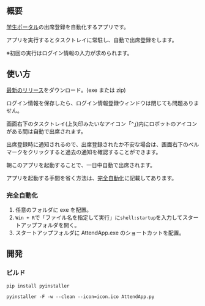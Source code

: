 ## 概要

[学生ポータル](https://www5.clipperportal.net/a1fedb/smt/a0101.php)の出席登録を自動化するアプリです。

アプリを実行するとタスクトレイに常駐し、自動で出席登録をします。

※初回の実行はログイン情報の入力が求められます。

## 使い方

[最新のリリース](https://github.com/tsubasa-km/AttendApp/releases/tag/v1.0.0)をダウンロード。(exe または zip)

ログイン情報を保存したら、ログイン情報登録ウィンドウは閉じても問題ありません。

画面右下のタスクトレイ(上矢印みたいなアイコン「^」)内にロボットのアイコンがある間は自動で出席されます。

出席登録時に通知されるので、出席登録されたか不安な場合は、画面右下のベルマークをクリックすると過去の通知を確認することができます。

朝このアプリを起動することで、一日中自動で出席されます。

アプリを起動する手間を省く方法は、[完全自動化](###完全自動化)に記載してあります。

### 完全自動化

1. 任意のフォルダに exe を配置。
2. `Win + R`で「ファイル名を指定して実行」に`shell:startup`を入力してスタートアップフォルダを開く。
3. スタートアップフォルダに AttendApp.exe のショートカットを配置。

## 開発

### ビルド

```
pip install pyinstaller
```

```
pyinstaller -F -w --clean --icon=icon.ico AttendApp.py
```
